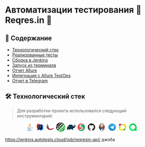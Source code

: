 # Автоматизации тестирования :abacus: Reqres.in :abacus:
## :bookmark_tabs: Содержание

- [Технологический стек](https://github.com/Kashtos90/plarium_web/blob/main/README.md#hammer_and_wrench-%D1%82%D0%B5%D1%85%D0%BD%D0%BE%D0%BB%D0%BE%D0%B3%D0%B8%D1%87%D0%B5%D1%81%D0%BA%D0%B8%D0%B9-%D1%81%D1%82%D0%B5%D0%BA)
- [Реализованные тесты](https://github.com/Kashtos90/plarium_web/edit/main/README.md#heavy_check_mark-%D1%80%D0%B5%D0%B0%D0%BB%D0%B8%D0%B7%D0%BE%D0%B2%D0%B0%D0%BD%D0%BD%D1%8B%D0%B5-%D1%82%D0%B5%D1%81%D1%82%D1%8B)
- [Сборка в Jenkins](https://github.com/Kashtos90/plarium_web/edit/main/README.md#robot-%D1%81%D0%B1%D0%BE%D1%80%D0%BA%D0%B0-%D0%B2-jenkins)
- [Запуск из терминала](https://github.com/Kashtos90/plarium_web/edit/main/README.md#computer-%D0%B7%D0%B0%D0%BF%D1%83%D1%81%D0%BA-%D0%B8%D0%B7-%D1%82%D0%B5%D1%80%D0%BC%D0%B8%D0%BD%D0%B0%D0%BB%D0%B0)
- [Отчет Allure](https://github.com/Kashtos90/plarium_web/edit/main/README.md#bar_chart-%D0%BE%D1%82%D1%87%D0%B5%D1%82-allure)
- [Интеграция с Allure TestOps](https://github.com/Kashtos90/plarium_web/edit/main/README.md#chart_with_upwards_trend-%D0%B8%D0%BD%D1%82%D0%B5%D0%B3%D1%80%D0%B0%D1%86%D0%B8%D1%8F-%D1%81-allure-testops)
- [Отчет в Telegram](https://github.com/Kashtos90/plarium_web/edit/main/README.md#calling-%D0%BE%D1%82%D1%87%D0%B5%D1%82-%D0%B2-telegram)

## :hammer_and_wrench: Технологический стек
> Для разработки проекта использовался следующий инструментарий:
<p align="center">
<img width="6%" title="Java" src="images/logo/Java (1).svg">
<img width="6%" title="IntelliJ IDEA" src="images/logo/Intelij_IDEA.svg">
<img width="6%" title="lombol" src="images/logo/lombok.png">
<img width="6%" title="rest-assured" src="images/logo/rest-assured.png">
<img width="6%" title="Gradle" src="images/logo/Gradle.svg">
<img width="6%" title="JUnit5" src="images/logo/JUnit5.svg">
<img width="6%" title="GitHub" src="images/logo/Github.svg">
<img width="6%" title="Jenkins" src="images/logo/Jenkins.svg">
<img width="6%" title="Telegram" src="images/logo/Telegram.svg">
<img width="6%" title="Allure Report" src="images/logo/Allure_Report.svg">
<img width="6%" title="Allure Report" src="images/logo/allure-TT-logo.svg">
</p>

https://jenkins.autotests.cloud/job/reqresin-api/ джоба
